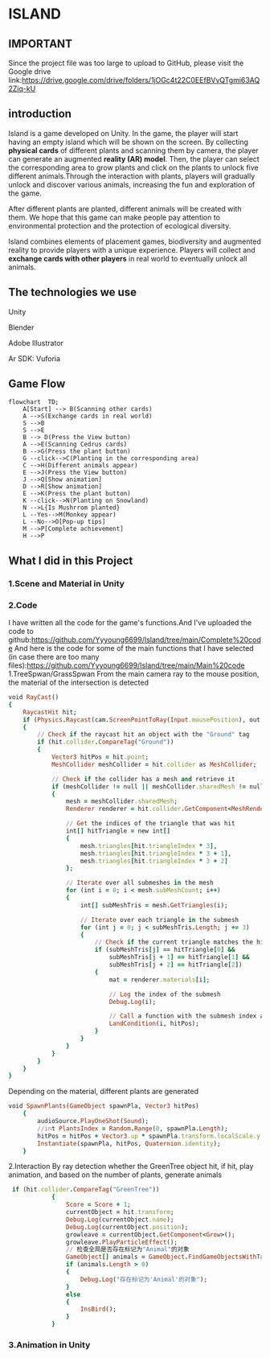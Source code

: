 # ISLAND
## IMPORTANT

Since the project file was too large to upload to GitHub, please visit the Google drive link:https://drive.google.com/drive/folders/1jOGc4t22C0EEfBVvQTgmi63AQ2Ziq-kU


## introduction
Island is a game developed on Unity. In the game, the player will start having an empty island which will be shown on the screen. By collecting **physical cards** of different plants and scanning them by camera, the player can generate an augmented **reality (AR) model**. Then, the player can select the corresponding area to grow plants and click on the plants to unlock five different animals.Through the interaction with plants, players will gradually unlock and discover various animals, increasing the fun and exploration of the game.

After different plants are planted, different animals will be created with them. We hope that this game can make people pay attention to environmental protection and the protection of ecological diversity.

Island combines elements of placement games, biodiversity and augmented reality to provide players with a unique experience. Players will collect and **exchange cards with other players** in real world to eventually unlock all animals.

## The technologies we use
Unity

Blender

Adobe Illustrator

Ar SDK: Vuforia

## Game Flow
```mermaid
flowchart  TD;
    A[Start] --> B(Scanning other cards)
    A -->S(Exchange cards in real world)
    S -->B 
    S -->E 
    B --> D(Press the View button)
    A -->E(Scanning Cedrus cards)
    B -->G(Press the plant button)
    G --click-->C(Planting in the corresponding area)
    C -->H(Different animals appear)
    E -->J(Press the View button)
    J -->Q[Show animation]
    D -->R[Show animation]
    E -->K(Press the plant button)
    K --click-->N(Planting on Snowland)
    N -->L{Is Mushrrom planted}
    L --Yes-->M(Monkey appear)
    L --No-->O[Pop-up tips]
    M -->P[Complete achievement]
    H -->P
```

## What I did in this Project
### 1.Scene and Material in Unity
### 2.Code
I have written all the code for the game's functions.And I've uploaded the code to github:https://github.com/Yyyoung6699/Island/tree/main/Complete%20code
And here is the code for some of the main functions that I have selected (in case there are too many files):https://github.com/Yyyoung6699/Island/tree/main/Main%20code
1.TreeSpwan/GrassSpwan
From the main camera ray to the mouse position, the material of the intersection is detected
```ruby
void RayCast()
{
    RaycastHit hit;
    if (Physics.Raycast(cam.ScreenPointToRay(Input.mousePosition), out hit))
    {
        // Check if the raycast hit an object with the "Ground" tag
        if (hit.collider.CompareTag("Ground"))
        {
            Vector3 hitPos = hit.point;
            MeshCollider meshCollider = hit.collider as MeshCollider;

            // Check if the collider has a mesh and retrieve it
            if (meshCollider != null || meshCollider.sharedMesh != null)
            {
                mesh = meshCollider.sharedMesh;
                Renderer renderer = hit.collider.GetComponent<MeshRenderer>();

                // Get the indices of the triangle that was hit
                int[] hitTriangle = new int[]
                {
                    mesh.triangles[hit.triangleIndex * 3],
                    mesh.triangles[hit.triangleIndex * 3 + 1],
                    mesh.triangles[hit.triangleIndex * 3 + 2]
                };

                // Iterate over all submeshes in the mesh
                for (int i = 0; i < mesh.subMeshCount; i++)
                {
                    int[] subMeshTris = mesh.GetTriangles(i);

                    // Iterate over each triangle in the submesh
                    for (int j = 0; j < subMeshTris.Length; j += 3)
                    {
                        // Check if the current triangle matches the hit triangle
                        if (subMeshTris[j] == hitTriangle[0] &&
                            subMeshTris[j + 1] == hitTriangle[1] &&
                            subMeshTris[j + 2] == hitTriangle[2])
                        {
                            mat = renderer.materials[i];

                            // Log the index of the submesh
                            Debug.Log(i);

                            // Call a function with the submesh index and hit position
                            LandCondition(i, hitPos);
                        }
                    }
                }
            }
        }
    }
}
```
Depending on the material, different plants are generated
```ruby
void SpawnPlants(GameObject spawnPla, Vector3 hitPos)
    {
        audioSource.PlayOneShot(Sound);
        //int PlantsIndex = Random.Range(0, spawnPla.Length);
        hitPos = hitPos + Vector3.up * spawnPla.transform.localScale.y / 2;
        Instantiate(spawnPla, hitPos, Quaternion.identity);
    }
```
2.Interaction
By ray detection whether the GreenTree object hit, if hit, play animation, and based on the number of plants, generate animals
```ruby
 if (hit.collider.CompareTag("GreenTree"))
            {
                Score = Score + 1;
                currentObject = hit.transform;
                Debug.Log(currentObject.name);
                Debug.Log(currentObject.position);
                growleave = currentObject.GetComponent<Grow>();
                growleave.PlayParticleEffect();
                // 检查全局是否存在标记为"Animal"的对象
                GameObject[] animals = GameObject.FindGameObjectsWithTag("Animal");
                if (animals.Length > 0)
                {
                    Debug.Log("存在标记为'Animal'的对象");
                }
                else
                {
                    InsBird();
                }
            }
```
### 3.Animation in Unity

